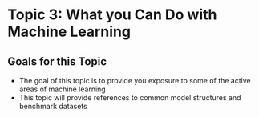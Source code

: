 # Topic 3: What you Can Do with Machine Learning

## Goals for this Topic
* The goal of this topic is to provide you exposure to some of the active areas of machine learning
* This topic will provide references to common model structures and benchmark datasets
